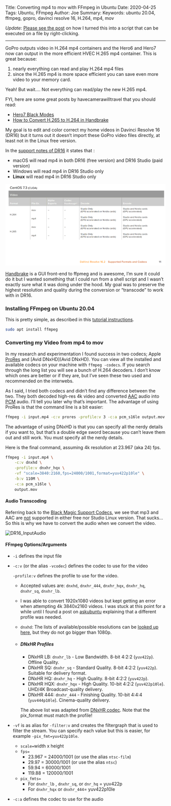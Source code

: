 Title: Converting mp4 to mov with FFmpeg in Ubuntu
Date: 2020-04-25
Tags: Ubuntu, FFmpeg
Author: Joe
Summary:
Keywords: ubuntu 20.04, ffmpeg, gopro, davinci resolve 16, H.264, mp4, mov

*Update:* [Please see the post](running-shell-scripts-on-files-from-nautilus.html) on how I turned this into a script that can be executed on a file by right-clicking. 

----

GoPro outputs video in H.264 mp4 containers and the Hero6 and Hero7 now can output in the more efficient HVEC H.265 mp4 container. This is great because:

1. nearly everything can read and play H.264 mp4 files
2. since the H.265 mp4 is more space efficient you can save even more video to your memory card.

Yeah! But wait…. Not everything can read/play the new H.265 mp4.

FYI, here are some great posts by havecamerawilltravel that you should read:

- [Hero7 Black Modes](https://havecamerawilltravel.com/gopro/gopro-hero7-black-video-modes/)
- [How to Convert H.265 to H.264 in Handbrake](https://havecamerawilltravel.com/gopro/convert-hevc-h265-video-codec/)

My goal is to edit and color correct my home videos in Davinci Resolve 16 (DR16) but it turns out it doesn’t import these GoPro video files directly, at least not in the Linux free version. 

In the [support notes of DR16](https://documents.blackmagicdesign.com/SupportNotes/DaVinci_Resolve_16_Supported_Codec_List.pdf) it states that :

- macOS will read mp4 in both DR16 (free version) and DR16 Studio (paid version)
- Windows will read mp4 in DR16 Studio only
- **Linux** will read mp4 in DR16 Studio only

![DR16 Input Codecs](/images/DR16_InputCodecs.png)

[Handbrake](https://handbrake.fr/) is a GUI front-end to ffpmeg and is awesome, I’m sure it could do it but I wanted something that I could run from a shell script and I wasn’t exactly sure what it was doing under the hood. My goal was to preserve the highest resolution and quality during the conversion or “transcode” to work with in DR16. 

### Installing FFmpeg on Ubuntu 20.04

This is pretty simple, as described in this [tutorial instructions](https://linuxconfig.org/ubuntu-20-04-ffmpeg-installation).

```bash
sudo apt install ffmpeg
```

### Converting my Video from mp4 to mov

In my research and experimentation I found success in two codecs; Apple [ProRes](https://en.wikipedia.org/wiki/Apple_ProRes) and [Avid DNxHD](Avid DNxHD). You can view all the installed and available codecs on your machine with `ffmpeg -codecs`. If you search through the long list you will see a bunch of H.264 decoders. I don’t know which ones are better or if they are, but I’ve seen these two used and recommended on the interwebs. 

As I said, I tried both codecs and didn’t find any difference between the two. They both decoded high-res 4k video and converted [AAC](https://en.wikipedia.org/wiki/Advanced_Audio_Coding) audio into [PCM](https://en.wikipedia.org/wiki/Pulse-code_modulation) audio. I’ll tell you later why that’s important. The advantage of using ProRes is that the command line is a bit easier:

```bash
ffmpeg -i input.mp4 -c:v prores -profile:v 3 -c:a pcm_s16le output.mov
```

The advantage of using DNxHD is that you can specify all the nerdy details if you want to, but that’s a double edge sword because you can’t leave them out and still work. You must specify all the nerdy details. 

Here is the final command, assuming 4k resolution at 23.967 (aka 24) fps.

```bash
ffmpeg -i input.mp4 \
	-c:v dnxhd \
	-profile:v dnxhr_hqx \
	-vf "scale=3840:2160,fps=24000/1001,format=yuv422p10le" \
	-b:v 110M \
	-c:a pcm_s16le \
	output.mov
```

#### Audio Transcoding

Referring back to the [Black Magic Support Codecs](https://documents.blackmagicdesign.com/SupportNotes/DaVinci_Resolve_16_Supported_Codec_List.pdf), we see that mp3 and AAC are <u>not</u> supported in either free nor Studio Linux version. That sucks…So this is why we have to convert the audio when we convert the video.

![DR16_InputAudio](/media/joe/Working/Blog/content/images/DR16_InputAudio.png)

#### FFmpeg Options/Arguments

- `-i` defines the input file

- `-c:v` (or the alias `-vcodec`) defines the codec to use for the video

  `-profile:v` defines the profile to use for the video.

  - Accepted values are: `dnxhd`, `dnxhr_444`, `dnxhr_hqx`, `dnxhr_hq`, `dnxhr_sq`, `dnxhr_lb`.

  - I was able to convert 1920x1080 videos but kept getting an error when attempting 4k 3840x2160 videos. I was stuck at this point for a while until I found a post on [askubuntu](https://askubuntu.com/questions/907398/how-to-convert-a-video-with-ffmpeg-into-the-dnxhd-dnxhr-format) explaining that a different profile was needed.

  - `dnxhd`: The lists of available/possible resolutions can be [looked up here](https://en.wikipedia.org/wiki/List_of_Avid_DNxHD_resolutions), but they do not go bigger than 1080p.

  - ##### DNxHR Profiles

    - DNxHR LB: `dnxhr_lb` - Low Bandwidth. 8-bit 4:2:2 (`yuv422p`). Offline Quality.
    - DNxHR SQ: `dnxhr_sq` - Standard Quality. 8-bit 4:2:2 (`yuv422p`). Suitable for delivery format.
    - DNxHR HQ: `dnxhr_hq` - High Quality. 8-bit 4:2:2 (`yuv422p`).
    - DNxHR HQX: `dnxhr_hqx` - High Quality. 10-bit 4:2:2 (`yuv422p10le`). UHD/4K Broadcast-quality delivery.
    - DNxHR 444: `dnxhr_444` - Finishing Quality. 10-bit 4:4:4 (`yuv444p10le`). Cinema-quality delivery.

    The above list was adapted from [DNxHR codec](https://en.wikipedia.org/wiki/DNxHR_codec). Note that the pix_format must match the profile! 

- `-vf` is as alias for `-filter:v` and creates the filtergraph that is used to filter the stream. You can specify each value but this is easier, for example `-pix_fmt=yuv422p10le`. 

  - `scale=`width x height 
  - `fps=`
    - 23.967 = 24000/1001 (or use the alias `ntsc-film`)
    - 29.97 = 30000/1001 (or use the alias `ntsc`)
    - 59.94 = 60000/1001
    - 119.88 = 120000/1001
  - `pix_fmts=`
    - For `dnxhr_lb` , `dnxhr_sq`, or `dnr_hq` = yuv422p
    - For `dnxhr_hqx` or `dnxhr_444`=  yuv422p10le

- `-c:a` defines the codec to use for the audio

